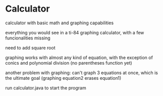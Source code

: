 # Calculator
calculator with basic math and graphing capabilities

everything you would see in a ti-84 graphing calculator, with a few funcionalities missing

need to add square root

graphing works with almost any kind of equation, with the exception of conics and polynomial division (no parentheses function yet)

another problem with graphing: can't graph 3 equations at once, which is the ultimate goal (graphing equation2 erases equation1)

run calculator.java to start the program



